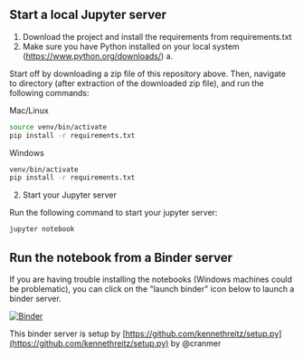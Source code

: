 ## Start a local Jupyter server

1. Download the project and install the requirements from requirements.txt
2. Make sure you have Python installed on your local system (https://www.python.org/downloads/)
  a.

Start off by downloading a zip file of this repository above. Then, navigate to directory (after extraction of the downloaded zip file), and run the following commands:

Mac/Linux
```bash
source venv/bin/activate
pip install -r requirements.txt
```

Windows
```bash
venv/bin/activate
pip install -r requirements.txt
```

2. Start your Jupyter server

Run the following command to start your jupyter server:

```bash
jupyter notebook
```

## Run the notebook from a Binder server

If you are having trouble installing the notebooks (Windows machines could be problematic), you can click on the "launch binder" icon below to launch a binder server.

[![Binder](https://mybinder.org/badge.svg)](https://mybinder.org/v2/gh/Jc11235/ML_Class_Jupyter_Demos/master)

This binder server is setup by [https://github.com/kennethreitz/setup.py](https://github.com/kennethreitz/setup.py) by @cranmer

